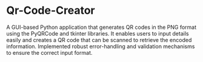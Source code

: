 # Qr-Code-Creator
A GUI-based Python application that generates QR codes in the PNG format using the PyQRCode and tkinter libraries. It enables users to input details easily and creates a QR code that can be scanned to retrieve the encoded information. Implemented robust error-handling and validation mechanisms to ensure the correct input format.
